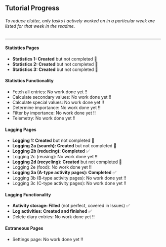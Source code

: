 ## Tutorial Progress

###### To reduce clutter, only tasks I actively worked on in a particular week are listed for that week in the readme.

-------------

#### Statistics Pages
* **Statistics 1: Created** but not completed 🔶
* **Statistics 2: Created** but not completed 🔶
* **Statistics 3: Created** but not completed 🔶

#### Statistics Functionality
* Fetch all entries: No work done yet ‼️
* Calculate secondary values: No work done yet ‼️
* Calculate special values: No work done yet ‼️
* Determine importance: No work done yet ‼️
* Filter by importance: No work done yet ‼️
* Telemetry: No work done yet ‼️

#### Logging Pages
* **Logging 1: Created** but not completed 🔶
* **Logging 2a (search): Created** but not completed 🔶
* **Logging 2b (reducing): Completed** ✅
* Logging 2c (reusing): No work done yet ‼️
* **Logging 2d (recycling): Created** but not completed 🔶
* Logging 2e (food): No work done yet ‼️
* **Logging 3a (A-type activity pages): Completed** ✅
* Logging 3b (B-type activity pages): No work done yet ‼️
* Logging 3c (C-type activity pages): No work done yet ‼️

#### Logging Functionality
* **Activity storage: Filled** (not perfect, covered in Issues) ✅
* **Log activities: Created and finished** ✅
* Delete diary entries: No work done yet ‼️

#### Extraneous Pages
* Settings page: No work done yet ‼️
